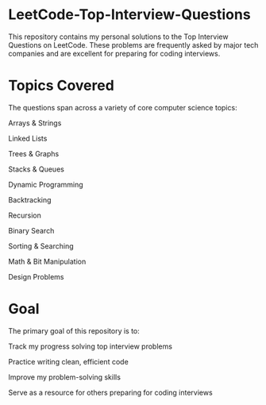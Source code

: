 # LeetCode-Top-Interview-Questions
This repository contains my personal solutions to the Top Interview Questions on LeetCode. These problems are frequently asked by major tech companies and are excellent for preparing for coding interviews.

# Topics Covered

The questions span across a variety of core computer science topics:

Arrays & Strings

Linked Lists

Trees & Graphs

Stacks & Queues

Dynamic Programming

Backtracking

Recursion

Binary Search

Sorting & Searching

Math & Bit Manipulation

Design Problems

# Goal

The primary goal of this repository is to:

Track my progress solving top interview problems

Practice writing clean, efficient code

Improve my problem-solving skills

Serve as a resource for others preparing for coding interviews


